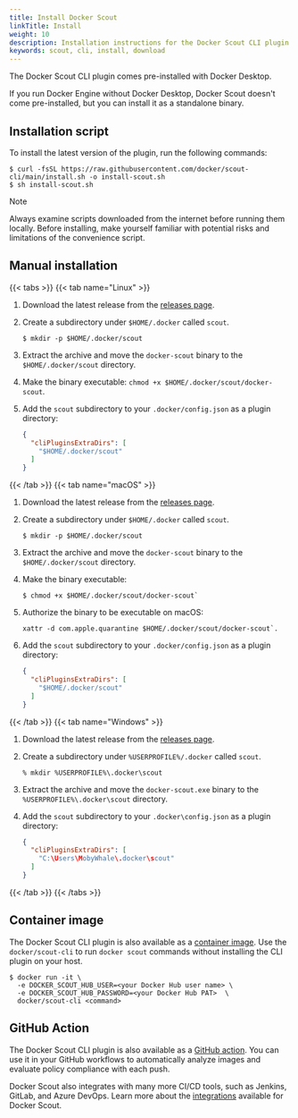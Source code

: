 ```yaml
---
title: Install Docker Scout
linkTitle: Install
weight: 10
description: Installation instructions for the Docker Scout CLI plugin
keywords: scout, cli, install, download
---
```


The Docker Scout CLI plugin comes pre-installed with Docker Desktop.

If you run Docker Engine without Docker Desktop,
Docker Scout doesn't come pre-installed,
but you can install it as a standalone binary.

## Installation script

To install the latest version of the plugin, run the following commands:

```console
$ curl -fsSL https://raw.githubusercontent.com/docker/scout-cli/main/install.sh -o install-scout.sh
$ sh install-scout.sh
```

> [!NOTE]
>
> Always examine scripts downloaded from the internet before running them
> locally. Before installing, make yourself familiar with potential risks and
> limitations of the convenience script.

## Manual installation

{{< tabs >}}
{{< tab name="Linux" >}}

1. Download the latest release from the [releases page](https://github.com/docker/scout-cli/releases).
2. Create a subdirectory under `$HOME/.docker` called `scout`.

   ```console
   $ mkdir -p $HOME/.docker/scout
   ```

3. Extract the archive and move the `docker-scout` binary to the `$HOME/.docker/scout` directory.
4. Make the binary executable: `chmod +x $HOME/.docker/scout/docker-scout`.
5. Add the `scout` subdirectory to your `.docker/config.json` as a plugin directory:

   ```json
   {
     "cliPluginsExtraDirs": [
       "$HOME/.docker/scout"
     ]
   }
   ```

{{< /tab >}}
{{< tab name="macOS" >}}

1. Download the latest release from the [releases page](https://github.com/docker/scout-cli/releases).
2. Create a subdirectory under `$HOME/.docker` called `scout`.

   ```console
   $ mkdir -p $HOME/.docker/scout
   ```

3. Extract the archive and move the `docker-scout` binary to the `$HOME/.docker/scout` directory.
4. Make the binary executable:

   ```console
   $ chmod +x $HOME/.docker/scout/docker-scout`
   ```

5. Authorize the binary to be executable on macOS:

   ```console
   xattr -d com.apple.quarantine $HOME/.docker/scout/docker-scout`.
   ```

6. Add the `scout` subdirectory to your `.docker/config.json` as a plugin directory:

   ```json
   {
     "cliPluginsExtraDirs": [
       "$HOME/.docker/scout"
     ]
   }
   ```

{{< /tab >}}
{{< tab name="Windows" >}}

1. Download the latest release from the [releases page](https://github.com/docker/scout-cli/releases).
2. Create a subdirectory under `%USERPROFILE%/.docker` called `scout`.

   ```console
   % mkdir %USERPROFILE%\.docker\scout
   ```

3. Extract the archive and move the `docker-scout.exe` binary to the `%USERPROFILE%\.docker\scout` directory.
4. Add the `scout` subdirectory to your `.docker\config.json` as a plugin directory:

   ```json
   {
     "cliPluginsExtraDirs": [
       "C:\Users\MobyWhale\.docker\scout"
     ]
   }
   ```

{{< /tab >}}
{{< /tabs >}}

## Container image

The Docker Scout CLI plugin is also available as a [container image](https://hub.docker.com/r/docker/scout-cli).
Use the `docker/scout-cli` to run `docker scout` commands without installing the CLI plugin on your host.

```console
$ docker run -it \
  -e DOCKER_SCOUT_HUB_USER=<your Docker Hub user name> \
  -e DOCKER_SCOUT_HUB_PASSWORD=<your Docker Hub PAT>  \
  docker/scout-cli <command>
```

## GitHub Action

The Docker Scout CLI plugin is also available as a [GitHub action](https://github.com/docker/scout-action).
You can use it in your GitHub workflows to automatically analyze images and evaluate policy compliance with each push.

Docker Scout also integrates with many more CI/CD tools, such as Jenkins, GitLab, and Azure DevOps.
Learn more about the [integrations](./integrations/_index.md) available for Docker Scout.

